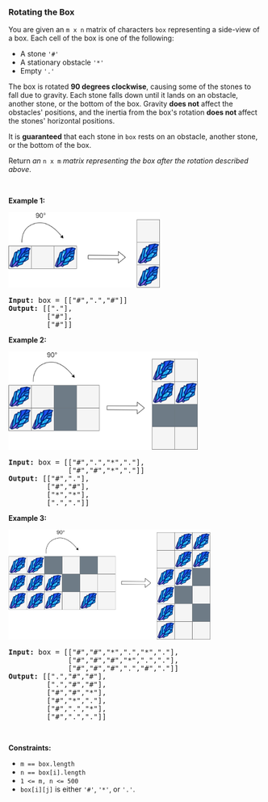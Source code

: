 
<h3>Rotating the Box</h3>
<div><p>You are given an <code>m x n</code> matrix of characters <code>box</code> representing a side-view of a box. Each cell of the box is one of the following:</p>
<ul>
<li>A stone <code>'#'</code></li>
<li>A stationary obstacle <code>'*'</code></li>
<li>Empty <code>'.'</code></li>
</ul>
<p>The box is rotated <strong>90 degrees clockwise</strong>, causing some of the stones to fall due to gravity. Each stone falls down until it lands on an obstacle, another stone, or the bottom of the box. Gravity <strong>does not</strong> affect the obstacles' positions, and the inertia from the box's rotation <strong>does not </strong>affect the stones' horizontal positions.</p>
<p>It is <strong>guaranteed</strong> that each stone in <code>box</code> rests on an obstacle, another stone, or the bottom of the box.</p>
<p>Return <em>an </em><code>n x m</code><em> matrix representing the box after the rotation described above</em>.</p>
<p> </p>
<p><strong>Example 1:</strong></p>
<p><img alt="" src="assets/71788c0f744f4ab69b64e0090468bdc0.png" style="width: 300px; height: 150px;"/></p>
<pre><strong>Input:</strong> box = [["#",".","#"]]
<strong>Output:</strong> [["."],
         ["#"],
         ["#"]]
</pre>
<p><strong>Example 2:</strong></p>
<p><img alt="" src="assets/5613633cf3b04ecfbf526e7311849b6f.png" style="width: 375px; height: 195px;"/></p>
<pre><strong>Input:</strong> box = [["#",".","*","."],
              ["#","#","*","."]]
<strong>Output:</strong> [["#","."],
         ["#","#"],
         ["*","*"],
         [".","."]]
</pre>
<p><strong>Example 3:</strong></p>
<p><img alt="" src="assets/3f3fc8679dda4668a40ac1b941a148dd.png" style="width: 400px; height: 218px;"/></p>
<pre><strong>Input:</strong> box = [["#","#","*",".","*","."],
              ["#","#","#","*",".","."],
              ["#","#","#",".","#","."]]
<strong>Output:</strong> [[".","#","#"],
         [".","#","#"],
         ["#","#","*"],
         ["#","*","."],
         ["#",".","*"],
         ["#",".","."]]
</pre>
<p> </p>
<p><strong>Constraints:</strong></p>
<ul>
<li><code>m == box.length</code></li>
<li><code>n == box[i].length</code></li>
<li><code>1 &lt;= m, n &lt;= 500</code></li>
<li><code>box[i][j]</code> is either <code>'#'</code>, <code>'*'</code>, or <code>'.'</code>.</li>
</ul></div>
